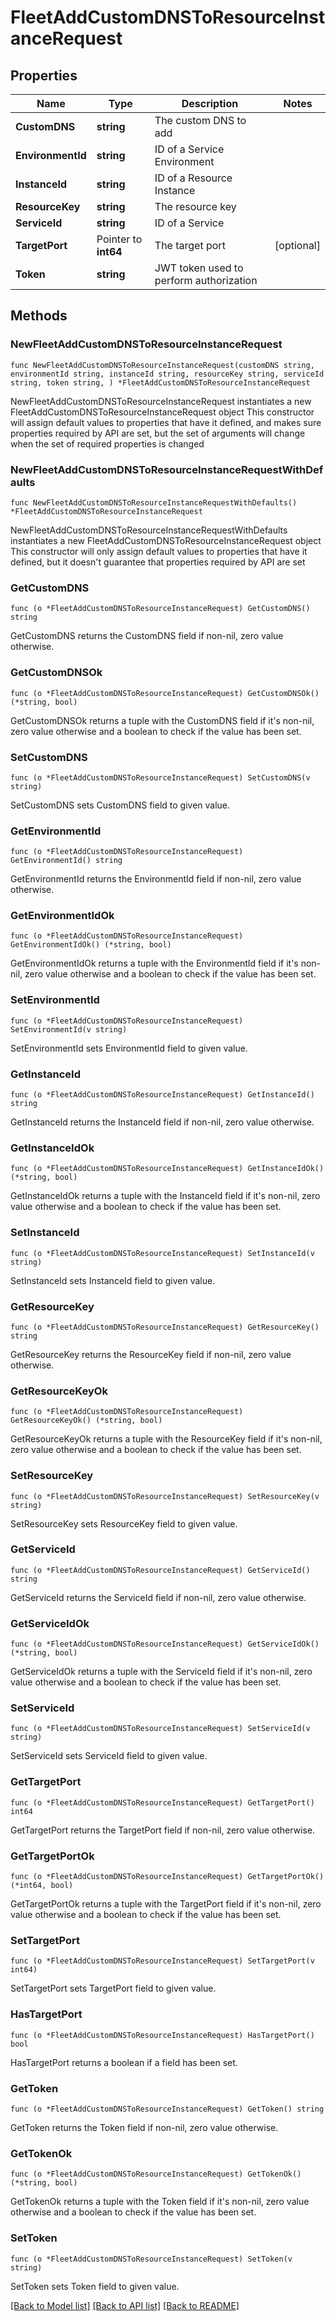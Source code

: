 # FleetAddCustomDNSToResourceInstanceRequest

## Properties

Name | Type | Description | Notes
------------ | ------------- | ------------- | -------------
**CustomDNS** | **string** | The custom DNS to add | 
**EnvironmentId** | **string** | ID of a Service Environment | 
**InstanceId** | **string** | ID of a Resource Instance | 
**ResourceKey** | **string** | The resource key | 
**ServiceId** | **string** | ID of a Service | 
**TargetPort** | Pointer to **int64** | The target port | [optional] 
**Token** | **string** | JWT token used to perform authorization | 

## Methods

### NewFleetAddCustomDNSToResourceInstanceRequest

`func NewFleetAddCustomDNSToResourceInstanceRequest(customDNS string, environmentId string, instanceId string, resourceKey string, serviceId string, token string, ) *FleetAddCustomDNSToResourceInstanceRequest`

NewFleetAddCustomDNSToResourceInstanceRequest instantiates a new FleetAddCustomDNSToResourceInstanceRequest object
This constructor will assign default values to properties that have it defined,
and makes sure properties required by API are set, but the set of arguments
will change when the set of required properties is changed

### NewFleetAddCustomDNSToResourceInstanceRequestWithDefaults

`func NewFleetAddCustomDNSToResourceInstanceRequestWithDefaults() *FleetAddCustomDNSToResourceInstanceRequest`

NewFleetAddCustomDNSToResourceInstanceRequestWithDefaults instantiates a new FleetAddCustomDNSToResourceInstanceRequest object
This constructor will only assign default values to properties that have it defined,
but it doesn't guarantee that properties required by API are set

### GetCustomDNS

`func (o *FleetAddCustomDNSToResourceInstanceRequest) GetCustomDNS() string`

GetCustomDNS returns the CustomDNS field if non-nil, zero value otherwise.

### GetCustomDNSOk

`func (o *FleetAddCustomDNSToResourceInstanceRequest) GetCustomDNSOk() (*string, bool)`

GetCustomDNSOk returns a tuple with the CustomDNS field if it's non-nil, zero value otherwise
and a boolean to check if the value has been set.

### SetCustomDNS

`func (o *FleetAddCustomDNSToResourceInstanceRequest) SetCustomDNS(v string)`

SetCustomDNS sets CustomDNS field to given value.


### GetEnvironmentId

`func (o *FleetAddCustomDNSToResourceInstanceRequest) GetEnvironmentId() string`

GetEnvironmentId returns the EnvironmentId field if non-nil, zero value otherwise.

### GetEnvironmentIdOk

`func (o *FleetAddCustomDNSToResourceInstanceRequest) GetEnvironmentIdOk() (*string, bool)`

GetEnvironmentIdOk returns a tuple with the EnvironmentId field if it's non-nil, zero value otherwise
and a boolean to check if the value has been set.

### SetEnvironmentId

`func (o *FleetAddCustomDNSToResourceInstanceRequest) SetEnvironmentId(v string)`

SetEnvironmentId sets EnvironmentId field to given value.


### GetInstanceId

`func (o *FleetAddCustomDNSToResourceInstanceRequest) GetInstanceId() string`

GetInstanceId returns the InstanceId field if non-nil, zero value otherwise.

### GetInstanceIdOk

`func (o *FleetAddCustomDNSToResourceInstanceRequest) GetInstanceIdOk() (*string, bool)`

GetInstanceIdOk returns a tuple with the InstanceId field if it's non-nil, zero value otherwise
and a boolean to check if the value has been set.

### SetInstanceId

`func (o *FleetAddCustomDNSToResourceInstanceRequest) SetInstanceId(v string)`

SetInstanceId sets InstanceId field to given value.


### GetResourceKey

`func (o *FleetAddCustomDNSToResourceInstanceRequest) GetResourceKey() string`

GetResourceKey returns the ResourceKey field if non-nil, zero value otherwise.

### GetResourceKeyOk

`func (o *FleetAddCustomDNSToResourceInstanceRequest) GetResourceKeyOk() (*string, bool)`

GetResourceKeyOk returns a tuple with the ResourceKey field if it's non-nil, zero value otherwise
and a boolean to check if the value has been set.

### SetResourceKey

`func (o *FleetAddCustomDNSToResourceInstanceRequest) SetResourceKey(v string)`

SetResourceKey sets ResourceKey field to given value.


### GetServiceId

`func (o *FleetAddCustomDNSToResourceInstanceRequest) GetServiceId() string`

GetServiceId returns the ServiceId field if non-nil, zero value otherwise.

### GetServiceIdOk

`func (o *FleetAddCustomDNSToResourceInstanceRequest) GetServiceIdOk() (*string, bool)`

GetServiceIdOk returns a tuple with the ServiceId field if it's non-nil, zero value otherwise
and a boolean to check if the value has been set.

### SetServiceId

`func (o *FleetAddCustomDNSToResourceInstanceRequest) SetServiceId(v string)`

SetServiceId sets ServiceId field to given value.


### GetTargetPort

`func (o *FleetAddCustomDNSToResourceInstanceRequest) GetTargetPort() int64`

GetTargetPort returns the TargetPort field if non-nil, zero value otherwise.

### GetTargetPortOk

`func (o *FleetAddCustomDNSToResourceInstanceRequest) GetTargetPortOk() (*int64, bool)`

GetTargetPortOk returns a tuple with the TargetPort field if it's non-nil, zero value otherwise
and a boolean to check if the value has been set.

### SetTargetPort

`func (o *FleetAddCustomDNSToResourceInstanceRequest) SetTargetPort(v int64)`

SetTargetPort sets TargetPort field to given value.

### HasTargetPort

`func (o *FleetAddCustomDNSToResourceInstanceRequest) HasTargetPort() bool`

HasTargetPort returns a boolean if a field has been set.

### GetToken

`func (o *FleetAddCustomDNSToResourceInstanceRequest) GetToken() string`

GetToken returns the Token field if non-nil, zero value otherwise.

### GetTokenOk

`func (o *FleetAddCustomDNSToResourceInstanceRequest) GetTokenOk() (*string, bool)`

GetTokenOk returns a tuple with the Token field if it's non-nil, zero value otherwise
and a boolean to check if the value has been set.

### SetToken

`func (o *FleetAddCustomDNSToResourceInstanceRequest) SetToken(v string)`

SetToken sets Token field to given value.



[[Back to Model list]](../README.md#documentation-for-models) [[Back to API list]](../README.md#documentation-for-api-endpoints) [[Back to README]](../README.md)


